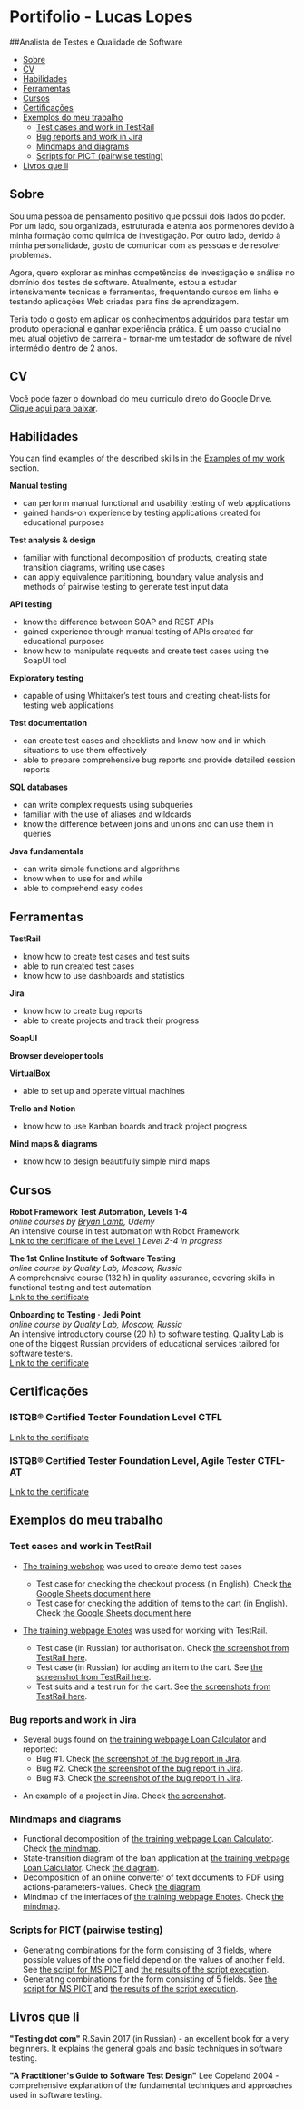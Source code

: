 # Portifolio - Lucas Lopes

##Analista de Testes e Qualidade de Software

- [Sobre](#sobre)
- [CV](#cv)
- [Habilidades](#habilidades)
- [Ferramentas](#ferramentas)
- [Cursos](#cursos)
- [Certificações](#certificações)
- [Exemplos do meu trabalho](#exemplos-do-meu-trabalho)
  * [Test cases and work in TestRail](#test-cases-and-work-in-testrail)
  * [Bug reports and work in Jira](#bug-reports-and-work-in-jira)
  * [Mindmaps and diagrams](#mindmaps-and-diagrams)
  * [Scripts for PICT (pairwise testing)](#scripts-for-pict-pairwise-testing)
- [Livros que li](#livros-que-li)

## Sobre
Sou uma pessoa de pensamento positivo que possui dois lados do poder. Por um lado, sou organizada, estruturada e atenta aos pormenores devido à minha formação como química de investigação. Por outro lado, devido à minha personalidade, gosto de comunicar com as pessoas e de resolver problemas.

Agora, quero explorar as minhas competências de investigação e análise no domínio dos testes de software. Atualmente, estou a estudar intensivamente técnicas e ferramentas, frequentando cursos em linha e testando aplicações Web criadas para fins de aprendizagem.

Teria todo o gosto em aplicar os conhecimentos adquiridos para testar um produto operacional e ganhar experiência prática. É um passo crucial no meu atual objetivo de carreira - tornar-me um testador de software de nível intermédio dentro de 2 anos.

## CV
Você pode fazer o download do meu curriculo direto do Google Drive. [Clique aqui para baixar](https://docs.google.com/document/d/19O2-w9xu2ZHZJlqzDqqwMLLNEMa240aW/edit?usp=sharing&ouid=117993770946883489230&rtpof=true&sd=true).

## Habilidades

You can find examples of the described skills in the [Examples of my work](#examples-of-my-work) section.

__Manual testing__
  * can perform manual functional and usability testing of web applications
  * gained hands-on experience by testing applications created for educational purposes

__Test analysis & design__
  * familiar with functional decomposition of products, creating state transition diagrams, writing use cases
  * can apply equivalence partitioning, boundary value analysis and methods of pairwise testing to generate test input data

__API testing__
  * know the difference between SOAP and REST APIs
  * gained experience through manual testing of APIs created for educational purposes
  * know how to manipulate requests and create test cases using the SoapUI tool

__Exploratory testing__
  * capable of using Whittaker’s test tours and creating cheat-lists for testing web applications

__Test documentation__
  * can create test cases and checklists and know how and in which situations to use them effectively
  * able to prepare comprehensive bug reports and provide detailed session reports

__SQL databases__
  * can write complex requests using subqueries
  * familiar with the use of aliases and wildcards
  * know the difference between joins and unions and can use them in queries

__Java fundamentals__
  * can write simple functions and algorithms
  * know when to use for and while
  * able to comprehend easy codes

## Ferramentas

__TestRail__
  * know how to create test cases and test suits
  * able to run created test cases
  * know how to use dashboards and statistics

__Jira__
  * know how to create bug reports
  * able to create projects and track their progress

__SoapUI__

__Browser developer tools__

__VirtualBox__
  * able to set up and operate virtual machines

__Trello and Notion__
  * know how to use Kanban boards and track project progress

__Mind maps & diagrams__
  * know how to design beautifully simple mind maps

## Cursos

__Robot Framework Test Automation, Levels 1-4__  
*online courses by [Bryan Lamb](https://www.udemy.com/user/bryanl/), Udemy*  
An intensive course in test automation with Robot Framework.  
[Link to the certificate of the Level 1](colocar-link-aqui)
*Level 2-4 in progress*

__The 1st Online Institute of Software Testing__  
*online course by Quality Lab, Moscow, Russia*  
A comprehensive course (132 h) in quality assurance, covering skills in functional testing and test automation.   
[Link to the certificate](colocar-link-aqui)

__Onboarding to Testing · Jedi Point__  
*online course by Quality Lab, Moscow, Russia*  
An intensive introductory course (20 h) to software testing. Quality Lab is one of the biggest Russian providers of educational services tailored for software testers.   
[Link to the certificate](colocar-link-aqui)

## Certificações

###  ISTQB® Certified Tester Foundation Level CTFL 
[Link to the certificate](https://drive.google.com/file/d/1V8lynlmtXr_i7cv53C3AxNb-U-W4eQ86/view?usp=sharing)
###  ISTQB® Certified Tester Foundation Level, Agile Tester CTFL-AT
[Link to the certificate](https://drive.google.com/file/d/1XFwvTUFcshHbRmUl_99Pn3r3tmldUQrA/view?usp=sharing)

## Exemplos do meu trabalho

### Test cases and work in TestRail

- [The training webshop]() was used to create demo test cases
  * Test case for checking the checkout process (in English). Check [the Google Sheets document here]()
  * Test case for checking the addition of items to the cart (in English). Check [the Google Sheets document here]()

- [The training webpage Enotes]() was used for working with TestRail.
  * Test case (in Russian) for authorisation. Check [the screenshot from TestRail here]().
  * Test case (in Russian) for adding an item to the cart. See [the screenshot from TestRail here]().
  * Test suits and a test run for the cart. See [the screenshots from TestRail here]().


### Bug reports and work in Jira

- Several bugs found on [the training webpage Loan Calculator]() and reported:
  * Bug #1. Check [the screenshot of the bug report in Jira]().
  * Bug #2. Check [the screenshot of the bug report in Jira]().
  * Bug #3. Check [the screenshot of the bug report in Jira]().
* An example of a project in Jira. Check [the screenshot]().

### Mindmaps and diagrams
* Functional decomposition of [the training webpage Loan Calculator](http://creditcalculator.pointschool.ru). Check [the mindmap](https://drive.google.com/file/d/1i1O25CTJNYbuZAmigsRFJjPzUhbRJduY/view?usp=sharing).
* State-transition diagram of the loan application at [the training webpage Loan Calculator](http://creditcalculator.pointschool.ru). Check [the diagram](https://drive.google.com/file/d/1yr1i_gvkTDtbw-ZZF9I_o5CKQZuc2KWG/view?usp=sharing).
* Decomposition of an online converter of text documents to PDF using actions-parameters-values. Check [the diagram](https://drive.google.com/file/d/1gbBCBGNyRJhp0DhFgFbpxrb9F2Zd5LnH/view?usp=sharing).
* Mindmap of the interfaces of [the training webpage Enotes](https://enotes.pointschool.ruin). Check [the mindmap](https://drive.google.com/file/d/1gzv3ADI2_tm_Of0rk_gZDZ1niW50w4oc/view?usp=sharing).

### Scripts for PICT (pairwise testing)

* Generating combinations for the form consisting of 3 fields, where possible values of the one field depend on the values of another field. See [the script for MS PICT](https://drive.google.com/file/d/1nRuFkKA2pXFHHFwfph0SuXq-2p22VLtD/view?usp=sharing) and [the results of the script execution](https://drive.google.com/file/d/1bKWMw8rqOy477JpRgfS8-koDd2jm3MEv/view?usp=sharing).
* Generating combinations for the form consisting of 5 fields. See [the script for MS PICT](https://drive.google.com/file/d/1jG72-v808dXlvSxcC6EYkiaZNbZZTeIB/view?usp=sharing) and [the results of the script execution](https://drive.google.com/file/d/1WlKu_FRv-kSVPPoQlL-7wz6CXqr9f2bi/view?usp=sharing).

## Livros que li
__"Testing dot com"__ R.Savin 2017 (in Russian) - an excellent book for a very beginners. It explains the general goals and basic techniques in software testing.

__"A Practitioner's Guide to Software Test Design"__ Lee Copeland 2004 - comprehensive explanation of the fundamental techniques and approaches used in software testing.
